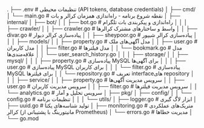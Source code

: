 .
├── .env                    # تنظیمات محیطی (API tokens, database credentials)
│
├── cmd/
│   └── main.go           # نقطه شروع برنامه - راه‌اندازی همزمان کرالر و بات
│
├── internal/
│   ├── bot/
│   │   ├── bot.go        # راه‌اندازی و پیکربندی بات تلگرام
│   │
│   ├── crawler/
│   │   ├── crawler.go    # واسط و ساختارهای مشترک کرالرها
│   │   ├── divar.go      # پیاده‌سازی کرالر دیوار
│   │   ├── sheypoor.go   # پیاده‌سازی کرالر شیپور
│   │
│   ├── models/
│   │   ├── property.go    # مدل آگهی‌های ملک
│   │   ├── user.go        # مدل کاربران
│   │   ├── filter.go      # مدل فیلترها
│   │   └── bookmark.go    # مدل علاقه‌مندی‌ها
│   │   └── user_search_history.go
│   │
│   ├── storage/
│   │   ├── mysql/
│   │   │   ├── property.go  # پیاده‌سازی MySQL برای آگهی‌ها
│   │   │   ├── user.go      # پیاده‌سازی MySQL برای کاربران
│   │   │   └── filter.go    # پیاده‌سازی MySQL برای فیلترها
│   │   └── repository.go   # تعریف interface‌های repository
│   │
│   ├── service/
│   │   ├── property.go    # سرویس مدیریت آگهی‌ها
│   │   ├── user.go        # سرویس مدیریت کاربران
│   │   ├── filter.go      # سرویس مدیریت فیلترها
│   │   └── analytics.go   # سرویس تحلیل و آمار
│
├── pkg/
│   ├── config/
│   │   └── config.go     # تنظیمات برنامه
│   │
│   └── utils/
│       ├── logger.go     # ابزار لاگ گیری
│       ├── uuid.go        # تولید شناسه‌های یکتا
│       ├── monitoring.go     # متریک‌های عملکردی کرالر (مانیتورینگ با پشتیبانی از Prometheus)
│       └── errors.go      # مدیریت خطاها
│
└── go.mod
